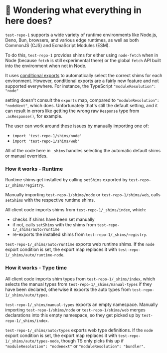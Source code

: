 # 👋 Wondering what everything in here does?

`test-repo-1` supports a wide variety of runtime environments like Node.js, Deno, Bun, browsers, and various
edge runtimes, as well as both CommonJS (CJS) and EcmaScript Modules (ESM).

To do this, `test-repo-1` provides shims for either using `node-fetch` when in Node (because `fetch` is still experimental there) or the global `fetch` API built into the environment when not in Node.

It uses [conditional exports](https://nodejs.org/api/packages.html#conditional-exports) to
automatically select the correct shims for each environment. However, conditional exports are a fairly new
feature and not supported everywhere. For instance, the TypeScript `"moduleResolution": "node"`

setting doesn't consult the `exports` map, compared to `"moduleResolution": "nodeNext"`, which does.
Unfortunately that's still the default setting, and it can result in errors like
getting the wrong raw `Response` type from `.asResponse()`, for example.

The user can work around these issues by manually importing one of:

- `import 'test-repo-1/shims/node'`
- `import 'test-repo-1/shims/web'`

All of the code here in `_shims` handles selecting the automatic default shims or manual overrides.

### How it works - Runtime

Runtime shims get installed by calling `setShims` exported by `test-repo-1/_shims/registry`.

Manually importing `test-repo-1/shims/node` or `test-repo-1/shims/web`, calls `setShims` with the respective runtime shims.

All client code imports shims from `test-repo-1/_shims/index`, which:

- checks if shims have been set manually
- if not, calls `setShims` with the shims from `test-repo-1/_shims/auto/runtime`
- re-exports the installed shims from `test-repo-1/_shims/registry`.

`test-repo-1/_shims/auto/runtime` exports web runtime shims.
If the `node` export condition is set, the export map replaces it with `test-repo-1/_shims/auto/runtime-node`.

### How it works - Type time

All client code imports shim types from `test-repo-1/_shims/index`, which selects the manual types from `test-repo-1/_shims/manual-types` if they have been declared, otherwise it exports the auto types from `test-repo-1/_shims/auto/types`.

`test-repo-1/_shims/manual-types` exports an empty namespace.
Manually importing `test-repo-1/shims/node` or `test-repo-1/shims/web` merges declarations into this empty namespace, so they get picked up by `test-repo-1/_shims/index`.

`test-repo-1/_shims/auto/types` exports web type definitions.
If the `node` export condition is set, the export map replaces it with `test-repo-1/_shims/auto/types-node`, though TS only picks this up if `"moduleResolution": "nodenext"` or `"moduleResolution": "bundler"`.

